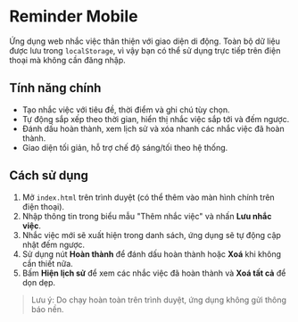 # Reminder Mobile

Ứng dụng web nhắc việc thân thiện với giao diện di động. Toàn bộ dữ liệu được lưu trong `localStorage`, vì vậy bạn có thể sử dụng trực tiếp trên điện thoại mà không cần đăng nhập.

## Tính năng chính

- Tạo nhắc việc với tiêu đề, thời điểm và ghi chú tùy chọn.
- Tự động sắp xếp theo thời gian, hiển thị nhắc việc sắp tới và đếm ngược.
- Đánh dấu hoàn thành, xem lịch sử và xóa nhanh các nhắc việc đã hoàn thành.
- Giao diện tối giản, hỗ trợ chế độ sáng/tối theo hệ thống.

## Cách sử dụng

1. Mở `index.html` trên trình duyệt (có thể thêm vào màn hình chính trên điện thoại).
2. Nhập thông tin trong biểu mẫu "Thêm nhắc việc" và nhấn **Lưu nhắc việc**.
3. Nhắc việc mới sẽ xuất hiện trong danh sách, ứng dụng sẽ tự động cập nhật đếm ngược.
4. Sử dụng nút **Hoàn thành** để đánh dấu hoàn thành hoặc **Xoá** khi không cần thiết nữa.
5. Bấm **Hiện lịch sử** để xem các nhắc việc đã hoàn thành và **Xoá tất cả** để dọn dẹp.

> Lưu ý: Do chạy hoàn toàn trên trình duyệt, ứng dụng không gửi thông báo nền.
